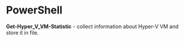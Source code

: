 # PowerShell 

**Get-Hyper_V_VM-Statistic** - collect information about Hyper-V VM and store it in file.
